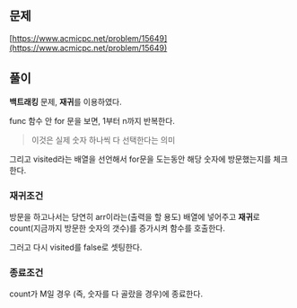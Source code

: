 ## 문제

[https://www.acmicpc.net/problem/15649](https://www.acmicpc.net/problem/15649)

## 풀이

**백트래킹** 문제, **재귀**를 이용하였다.

func 함수 안 for 문을 보면, 1부터 n까지 반복한다.

> 이것은 실제 숫자 하나씩 다 선택한다는 의미

그리고 visited라는 배열을 선언해서 for문을 도는동안 해당 숫자에 방문했는지를 체크한다.

### 재귀조건

방문을 하고나서는 당연히 arr이라는(출력을 할 용도) 배열에 넣어주고 **재귀**로 count(지금까지 방문한 숫자의 갯수)를 증가시켜 함수를 호출한다.

그러고 다시 visited를 false로 셋팅한다.

### 종료조건

count가 M일 경우 (즉, 숫자를 다 골랐을 경우)에 종료한다.

